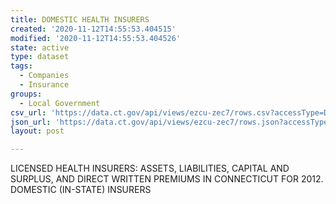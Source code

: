 ```yaml
---
title: DOMESTIC HEALTH INSURERS
created: '2020-11-12T14:55:53.404515'
modified: '2020-11-12T14:55:53.404526'
state: active
type: dataset
tags:
  - Companies
  - Insurance
groups:
  - Local Government
csv_url: 'https://data.ct.gov/api/views/ezcu-zec7/rows.csv?accessType=DOWNLOAD'
json_url: 'https://data.ct.gov/api/views/ezcu-zec7/rows.json?accessType=DOWNLOAD'
layout: post

---
```

LICENSED HEALTH INSURERS: ASSETS, LIABILITIES, CAPITAL AND SURPLUS, AND DIRECT WRITTEN PREMIUMS IN CONNECTICUT FOR 2012. DOMESTIC (IN-STATE) INSURERS

